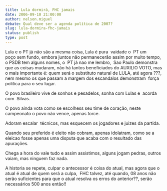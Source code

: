 ```yaml
---
title: Lula dormirá, FHC jamais
date: 2006-09-10 21:00:00
author: nelson.miguel
debate: Qual deve ser a agenda política de 2007?
slug: lula-dormira-fhc-jamais
status: publish 
type: post
---
```


Lula e o PT já não são a mesma coisa, Lula é pura  vaidade o  PT um poço sem fundo, embora juntos não permanecerão assim por muito tempo, o PSDB tem alguns nomes, o  PT já nao me lembro,  Sao Paulo demonstra que as coisas mudaram, não há tantos beneficiados do AUXILIO VOTO, mas o mais importante é: quem será o substituto natural de LULA, até agora ???, nem mesmo os que passam a margem dos escandalos demonstram  força politica para o seu lugar.


O povo brasileiro vive de sonhos e pesadelos, sonha com Lulas e  acorda com  Silvas.


O povo ainda vota como se escolhess seu time de coração, neste campeonato o povo não vence, apenas torce.


Adoram escalar  técnicos, mas esquecem os jogadores e juizes da partida.


Quando seu preferido é eleito não cobram, apenas idolatram, como se a eleicao fosse apenas uma disputa que acaba com o resultado das apurações.


Chega a hora do vale tudo e assim assistimos, alguns jogam pedras, outros vaiam, mas ninguem faz nada.


A historia se repete, culpar o antecessor é coisa do atual, mas agora que o atual é atual de quem será a culpa,  FHC talvez, até quando, 08 anos não serão suficientes para que o atual resolva os erros do anterior??, serão necessários 500 anos então!! 


 


 


 


 


 


 


